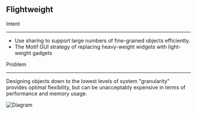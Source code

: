 Flightweight
---

Intent

---

- Use sharing to support large numbers of fine-grained objects efficiently.
- The Motif GUI strategy of replacing heavy-weight widgets with light-weight gadgets

Problem

---

Designing objects down to the lowest levels of system "granularity" provides optimal flexibility, but can be unacceptably expensive in terms of performance and memory usage.

![Diagram](http://www.dofactory.com/images/diagrams/net/flyweight.gif)
